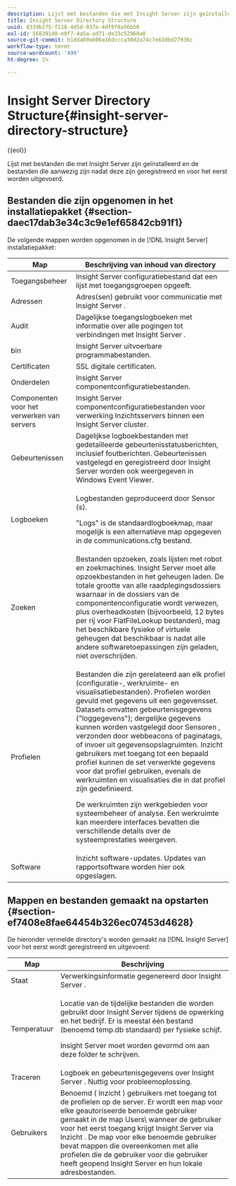 ```yaml
---
description: Lijst met bestanden die met Insight Server zijn geïnstalleerd en de bestanden die aanwezig zijn nadat deze zijn geregistreerd en voor het eerst worden uitgevoerd.
title: Insight Server Directory Structure
uuid: 8339b275-f118-4d5d-937e-4df9f8a56b50
exl-id: 568391d0-e0f7-4a5a-ad71-de33c52968a0
source-git-commit: b1dda69a606a16dccca30d2a74c7e63dbd27936c
workflow-type: tm+mt
source-wordcount: '499'
ht-degree: 1%

---
```


# Insight Server Directory Structure{#insight-server-directory-structure}

{{eol}}

Lijst met bestanden die met Insight Server zijn geïnstalleerd en de bestanden die aanwezig zijn nadat deze zijn geregistreerd en voor het eerst worden uitgevoerd.

## Bestanden die zijn opgenomen in het installatiepakket {#section-daec17dab3e34c3c9e1ef65842cb91f1}

De volgende mappen worden opgenomen in de [!DNL Insight Server] installatiepakket:

<table id="table_CE713A3D671C453A87986E4CD4620EF3"> 
 <thead> 
  <tr> 
   <th colname="col1" class="entry"> Map </th> 
   <th colname="col2" class="entry"> Beschrijving van inhoud van directory </th> 
  </tr> 
 </thead>
 <tbody> 
  <tr> 
   <td colname="col1"> Toegangsbeheer </td> 
   <td colname="col2"> <span class="keyword"> Insight Server </span> configuratiebestand dat een lijst met toegangsgroepen opgeeft. </td> 
  </tr> 
  <tr> 
   <td colname="col1"> Adressen </td> 
   <td colname="col2"> Adres(sen) gebruikt voor communicatie met <span class="keyword"> Insight Server </span>. </td> 
  </tr> 
  <tr> 
   <td colname="col1"> Audit </td> 
   <td colname="col2"> Dagelijkse toegangslogboeken met informatie over alle pogingen tot verbindingen met <span class="keyword"> Insight Server </span>. </td> 
  </tr> 
  <tr> 
   <td colname="col1"> bin </td> 
   <td colname="col2"> <span class="keyword"> Insight Server </span> uitvoerbare programmabestanden. </td> 
  </tr> 
  <tr> 
   <td colname="col1"> Certificaten </td> 
   <td colname="col2"> SSL digitale certificaten. </td> 
  </tr> 
  <tr> 
   <td colname="col1"> Onderdelen </td> 
   <td colname="col2"> <span class="keyword"> Insight Server </span> componentconfiguratiebestanden. </td> 
  </tr> 
  <tr> 
   <td colname="col1"> Componenten voor het verwerken van servers </td> 
   <td colname="col2"> <span class="keyword"> Insight Server </span> componentconfiguratiebestanden voor verwerking <span class="keyword"> Inzichtsservers </span> binnen een <span class="keyword"> Insight Server </span> cluster. </td> 
  </tr> 
  <tr> 
   <td colname="col1"> Gebeurtenissen </td> 
   <td colname="col2"> Dagelijkse logboekbestanden met gedetailleerde gebeurtenisstatusberichten, inclusief foutberichten. Gebeurtenissen vastgelegd en geregistreerd door <span class="keyword"> Insight Server </span> worden ook weergegeven in Windows Event Viewer. </td> 
  </tr> 
  <tr> 
   <td colname="col1"> Logboeken </td> 
   <td colname="col2"> <p>Logbestanden geproduceerd door <span class="wintitle"> Sensor </span>(s). </p> <p>"Logs" is de standaardlogboekmap, maar mogelijk is een alternatieve map opgegeven in de <span class="filepath"> communications.cfg </span> bestand. </p> </td> 
  </tr> 
  <tr> 
   <td colname="col1"> Zoeken </td> 
   <td colname="col2"> Bestanden opzoeken, zoals lijsten met robot en zoekmachines. <span class="keyword"> Insight Server </span> moet alle opzoekbestanden in het geheugen laden. De totale grootte van alle raadplegingsdossiers waarnaar in de dossiers van de componentenconfiguratie wordt verwezen, plus overheadkosten (bijvoorbeeld, 12 bytes per rij voor <span class="filepath"> FlatFileLookup </span> bestanden), mag het beschikbare fysieke of virtuele geheugen dat beschikbaar is nadat alle andere softwaretoepassingen zijn geladen, niet overschrijden. </td> 
  </tr> 
  <tr> 
   <td colname="col1"> Profielen </td> 
   <td colname="col2"> <p>Bestanden die zijn gerelateerd aan elk profiel (configuratie-, werkruimte- en visualisatiebestanden). Profielen worden gevuld met gegevens uit een gegevensset. Datasets omvatten gebeurtenisgegevens ("loggegevens"); dergelijke gegevens kunnen worden vastgelegd door <span class="wintitle"> Sensoren </span>, verzonden door webbeacons of paginatags, of invoer uit gegevensopslagruimten. <span class="keyword"> Inzicht </span> gebruikers met toegang tot een bepaald profiel kunnen de set verwerkte gegevens voor dat profiel gebruiken, evenals de werkruimten en visualisaties die in dat profiel zijn gedefinieerd. </p> <p>De werkruimten zijn werkgebieden voor systeembeheer of analyse. Een werkruimte kan meerdere interfaces bevatten die verschillende details over de systeemprestaties weergeven. </p> </td> 
  </tr> 
  <tr> 
   <td colname="col1"> Software </td> 
   <td colname="col2"> <span class="keyword"> Inzicht </span> software-updates. Updates van rapportsoftware worden hier ook opgeslagen. </td> 
  </tr> 
 </tbody> 
</table>

## Mappen en bestanden gemaakt na opstarten {#section-ef7408e8fae64454b326ec07453d4628}

De hieronder vermelde directory&#39;s worden gemaakt na [!DNL Insight Server] voor het eerst wordt geregistreerd en uitgevoerd:

<table id="table_89CC9F3E568044C8A0072BF0A6EDCCEF"> 
 <thead> 
  <tr> 
   <th colname="col1" class="entry"> Map </th> 
   <th colname="col2" class="entry"> Beschrijving </th> 
  </tr> 
 </thead>
 <tbody> 
  <tr> 
   <td colname="col1"> Staat </td> 
   <td colname="col2"> Verwerkingsinformatie gegenereerd door <span class="keyword"> Insight Server </span>. </td> 
  </tr> 
  <tr> 
   <td colname="col1"> Temperatuur </td> 
   <td colname="col2"> <p>Locatie van de tijdelijke bestanden die worden gebruikt door <span class="keyword"> Insight Server </span> tijdens de opwerking en het bedrijf. Er is meestal één bestand (benoemd <span class="filepath"> temp.db </span> standaard) per fysieke schijf. </p> <p> <span class="keyword"> Insight Server </span> moet worden gevormd om aan deze folder te schrijven. </p> </td> 
  </tr> 
  <tr> 
   <td colname="col1"> Traceren </td> 
   <td colname="col2"> Logboek en gebeurtenisgegevens over <span class="keyword"> Insight Server </span>. Nuttig voor probleemoplossing. </td> 
  </tr> 
  <tr> 
   <td colname="col1"> Gebruikers </td> 
   <td colname="col2"> Benoemd ( <span class="keyword"> Inzicht </span>) gebruikers met toegang tot de profielen op de server. Er wordt een map voor elke geautoriseerde benoemde gebruiker gemaakt in de map Users\ wanneer de gebruiker voor het eerst toegang krijgt <span class="keyword"> Insight Server </span> via <span class="keyword"> Inzicht </span>. De map voor elke benoemde gebruiker bevat mappen die overeenkomen met alle profielen die de gebruiker voor die gebruiker heeft geopend <span class="keyword"> Insight Server </span> en hun lokale adresbestanden. </td> 
  </tr> 
 </tbody> 
</table>
